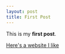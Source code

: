 ```yaml
---
layout: post
title: First Post
---
```


This is my **first post**.

[Here's a website I like](https://www.jetpunk.com/quizzes/how-many-countries-can-you-name)
